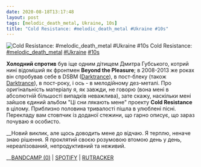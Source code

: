 ```yaml
---
date: 2020-08-18T13:17:48
layout: post
tags: [melodic_death_metal, Ukraine, 10s]
title: "Cold Resistance: #melodic_death_metal #Ukraine #10s"
---
```

![Cold Resistance: #melodic_death_metal #Ukraine #10s](/assets/photos/photo_1040@18-08-2020_13-17-48.jpg)
Cold Resistance: [#melodic_death_metal](/tags/#melodic_death_metal) [#Ukraine](/tags/#Ukraine) [#10s](/tags/#10s)

**Холодний спротив** був іще одним дітищем Дмитра Губського, котрий нині відоміший як фронтмен **Beyond the Pleasure**; в 2008-2013 же роках він спробував себе в DSBM ([Darktrance](https://t.me/vast_space_unexplored/3376)), в пост-блеку (також [Darktrance](https://t.me/vast_space_unexplored/3533)), в пост-року, і ось - в мелодійному дез-металі. Про оригінальність матеріалу я, як завжди, не говорю (вона мені в абсолютній більшості випадків неважлива), зате скажу, наскільки мені зайшов єдиний альбом &quot;Ці сни лякають мене&quot; проекту **Cold Resistance** в цілому. Приблизно половина тривалості пішла в улюблені пісні. Перекладу вам стовпчик із доданої стежини, що гарно описує, що зараз почуваю я особисто.

__Новий виклик, але щось доводить мене до відчаю.
Я терплю, неначе знаю рішення.
Я проклятий своєю розумовою втомою день у день,
нереалізований, непродуктивний та неживий.

__[BANDCAMP (0)](https://coldresistance.bandcamp.com/music) | [SPOTIFY](https://open.spotify.com/album/4BG272QVBmElfpLzRJKQHH) | [RUTRACKER](https://rutracker.org/forum/viewtopic.php?t=4299100)